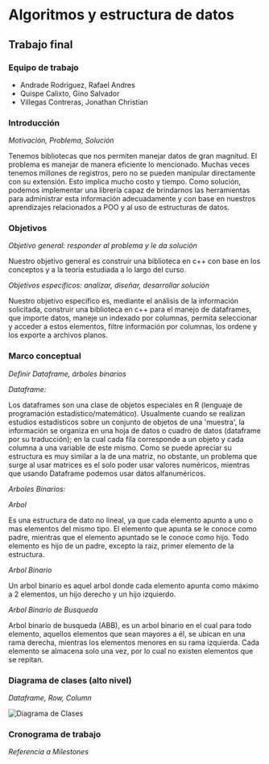 Algoritmos y estructura de datos
================================

Trabajo final
-------------

### Equipo de trabajo
* Andrade Rodríguez, Rafael Andres
* Quispe Calixto, Gino Salvador 
* Villegas Contreras, Jonathan Christian

### Introducción

_Motivación, Problema, Solución_ 

Tenemos bibliotecas que nos permiten manejar datos de gran magnitud. El problema es manejar de manera eficiente lo mencionado. Muchas veces tenemos millones de registros, pero no se pueden manipular directamente con su extensión. Esto implica mucho costo y tiempo. Como solución, podemos implementar una librería capaz de brindarnos las herramientas para administrar esta información adecuadamente y con base en nuestros aprendizajes relacionados a POO y al uso de estructuras de datos.

### Objetivos

_Objetivo general: responder al problema y le da solución_ 

Nuestro objetivo general es construir una biblioteca en c++ con base en los conceptos y a la teoría estudiada a lo largo del curso.

_Objetivos específicos: analizar, diseñar, desarrollar solución_

Nuestro objetivo específico es, mediante el análisis de la información solicitada, construir una biblioteca en c++ para el manejo de dataframes, que importe datos, maneje un indexado por columnas, permita seleccionar y acceder a estos elementos, filtre información por columnas, los ordene y los exporte a archivos planos.

### Marco conceptual

_Definir Dataframe, árboles binarios_

_Dataframe:_

Los dataframes son una clase de objetos especiales en R (lenguaje de programación estadístico/matemático). Usualmente cuando se realizan estudios estadísticos sobre un conjunto de objetos de una 'muestra', la información se organiza en una hoja de datos o cuadro de datos (dataframe por su traducción); en la cual cada fila corresponde a un objeto y cada columna a una variable de este mismo. 
Como se puede apreciar su estructura es muy similar a la de una matriz, no obstante, un problema que surge al usar matrices es el solo poder usar valores numéricos, mientras que usando Dataframe podemos usar datos alfanuméricos.

_Arboles Binarios:_

_Arbol_

Es una estructura de dato no lineal, ya que cada elemento apunto a uno o mas elementos del mismo tipo. El elemento que apunta se le conoce como padre, mientras que el elemento apuntado se le conoce como hijo. Todo elemento es hijo de un padre, excepto la raiz, primer elemento de la estructura.

_Arbol Binario_

Un arbol binario es aquel arbol donde cada elemento apunta como máximo a 2 elementos, un hijo derecho y un hijo izquierdo. 

_Arbol Binario de Busqueda_

Arbol binario de busqueda (ABB), es un arbol binario en el cual para todo elemento, aquellos elementos que sean mayores a él, se ubican en una rama derecha, mientras los elementos menores en su rama izquierda. Cada elemento se almacena solo una vez, por lo cual no existen elementos que se repitan. 

### Diagrama de clases (alto nivel)

_Dataframe, Row, Column_

![Diagrama de Clases](Diagramadeclases.png)

### Cronograma de trabajo

_Referencia a Milestones_
